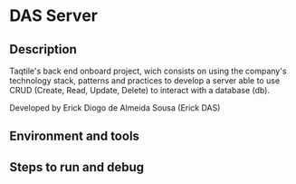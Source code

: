 # DAS Server

## Description
Taqtile's back end onboard project, wich consists on using the company's technology stack, patterns and practices to develop a server able
to use CRUD (Create, Read, Update, Delete) to interact with a database (db).

Developed by Erick Diogo de Almeida Sousa (Erick DAS)

## Environment and tools

## Steps to run and debug